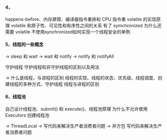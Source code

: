

#### 4、

happens-before、内存屏障、编译器指令重排和 CPU 指令重
volatile 的实现原理
volatile 和原子性、可见性和有序性之间的关系
有了 symchronized 为什么还需要 volatile
不使用synchronized如何实现一个线程安全的单例





#### 5、线程的一些概念



→ sleep 和 wait
→ wait 和 notify
→ notify 和 notifyAll

守护线程
守护线程和非守护线程的区别以及用法

→ 什么是线程，与进程的区别
线程的实现、线程的状态、优先级、线程调度、创建线程的多种方式、守护线程
线程与进程的区别

#### 6、线程池

自己设计线程池、submit() 和 execute()、线程池原理
为什么不允许使用 Executors 创建线程池



→ ThreadLocal
→ 写代码来解决生产者消费者问题
→ 并方包
写代码来解决生产者消费者问题